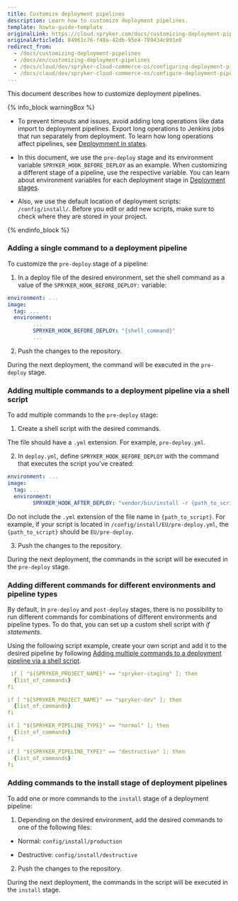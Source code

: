 ```yaml
---
title: Customize deployment pipelines
description: Learn how to customize deployment pipelines.
template: howto-guide-template
originalLink: https://cloud.spryker.com/docs/customizing-deployment-pipelines
originalArticleId: 84961c76-f48a-42db-95e4-789434c891e0
redirect_from:
  - /docs/customizing-deployment-pipelines
  - /docs/en/customizing-deployment-pipelines
  - /docs/cloud/dev/spryker-cloud-commerce-os/configuring-deployment-pipelines/customizing-deployment-pipelines.html
  - /docs/cloud/dev/spryker-cloud-commerce-os/configure-deployment-pipelines/customizing-deployment-pipelines.html
---
```


This document describes how to customize deployment pipelines.

{% info_block warningBox %}

* To prevent timeouts and issues, avoid adding long operations like data import to deployment pipelines. Export long operations to Jenkins jobs that run separately from deployment. To learn how long operations affect pipelines, see [Deploymment in states](/docs/ca/dev/configure-deployment-pipelines/deployment-in-states.html).


* In this document, we use the `pre-deploy` stage and its environment variable `SPRYKER_HOOK_BEFORE_DEPLOY` as an example. When customizing a different stage of a pipeline, use the respective variable. You can learn about environment variables for each deployment stage in [Deployment stages](/docs/ca/dev/configure-deployment-pipelines/deployment-pipelines.html#deployment-stages).

* Also, we use the default location of deployment scripts: `/config/install/`. Before you edit or add new scripts, make sure to check where they are stored in your project.

{% endinfo_block %}


### Adding a single command to a deployment pipeline

To customize the `pre-deploy` stage of a pipeline:

1.  In a deploy file of the desired environment, set the shell command as a value of the `SPRYKER_HOOK_BEFORE_DEPLOY:` variable:

```yaml    
environment: ...
image:
  tag: ...
  environment:
        ...
        SPRYKER_HOOK_BEFORE_DEPLOY: "{shell_command}"
        ...
```

2. Push the changes to the repository.

During the next deployment, the command will be executed in the `pre-deploy` stage.

### Adding multiple commands to a deployment pipeline via a shell script

To add multiple commands to the `pre-deploy` stage:

1.  Create a shell script with the desired commands.

The file should have a `.yml` extension. For example, `pre-deploy.yml`.

2. In `deploy.yml`, define `SPRYKER_HOOK_BEFORE_DEPLOY` with the command that executes the script you’ve created:

```yaml
environment: ...
image:
  tag: ...
  environment:
        SPRYKER_HOOK_AFTER_DEPLOY: "vendor/bin/install -r {path_to_script} -vvv"
```

Do not include the `.yml` extension of the file name in `{path_to_script}`. For example, if your script is located in `/config/install/EU/pre-deploy.yml`, the `{path_to_script}` should be `EU/pre-deploy`.

3. Push the changes to the repository.

During the next deployment, the commands in the script will be executed in the `pre-deploy` stage.

### Adding different commands for different environments and pipeline types

By default, in `pre-deploy` and `post-deploy` stages, there is no possibility to run different commands for combinations of different environments and pipeline types. To do that, you can set up a custom shell script with _if statements_.

Using the following script example, create your own script and add it to the desired pipeline by following [Adding multiple commands to a deployment pipeline via a shell script](#adding-multiple-commands-to-a-deployment-pipeline-via-a-shell-script).

```yaml
 if [ "${SPRYKER_PROJECT_NAME}" == "spryker-staging" ]; then
  {list_of_commands}
fi

if [ "${SPRYKER_PROJECT_NAME}" == "spryker-dev" ]; then
  {list_of_commands}
fi

if [ "${SPRYKER_PIPELINE_TYPE}" == "normal" ]; then
  {list_of_commands}
fi

if [ "${SPRYKER_PIPELINE_TYPE}" == "destructive" ]; then
  {list_of_commands}
fi
```

### Adding commands to the install stage of deployment pipelines

To add one or more commands to the `install` stage of a deployment pipeline:

1.  Depending on the desired environment, add the desired commands to one of the following files:

* Normal: `config/install/production`

* Destructive: `config/install/destructive`

2.  Push the changes to the repository.


During the next deployment, the commands in the script will be executed in the `install` stage.
